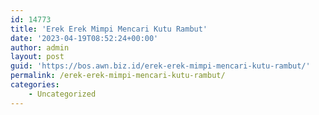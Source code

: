 ```yaml
---
id: 14773
title: 'Erek Erek Mimpi Mencari Kutu Rambut'
date: '2023-04-19T08:52:24+00:00'
author: admin
layout: post
guid: 'https://bos.awn.biz.id/erek-erek-mimpi-mencari-kutu-rambut/'
permalink: /erek-erek-mimpi-mencari-kutu-rambut/
categories:
    - Uncategorized
---
```


